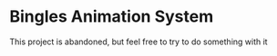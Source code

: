 # Bingles Animation System
 This project is abandoned, but feel free to try to do something with it
